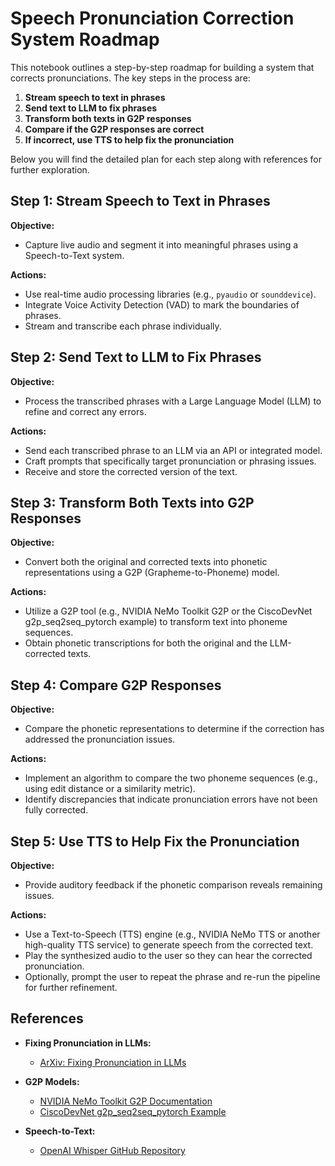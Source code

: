 # Speech Pronunciation Correction System Roadmap

This notebook outlines a step-by-step roadmap for building a system that corrects pronunciations. The key steps in the process are:

1. **Stream speech to text in phrases**
2. **Send text to LLM to fix phrases**
3. **Transform both texts in G2P responses**
4. **Compare if the G2P responses are correct**
5. **If incorrect, use TTS to help fix the pronunciation**

Below you will find the detailed plan for each step along with references for further exploration.
## Step 1: Stream Speech to Text in Phrases

**Objective:**
- Capture live audio and segment it into meaningful phrases using a Speech-to-Text system.

**Actions:**
- Use real-time audio processing libraries (e.g., `pyaudio` or `sounddevice`).
- Integrate Voice Activity Detection (VAD) to mark the boundaries of phrases.
- Stream and transcribe each phrase individually.
## Step 2: Send Text to LLM to Fix Phrases

**Objective:**
- Process the transcribed phrases with a Large Language Model (LLM) to refine and correct any errors.

**Actions:**
- Send each transcribed phrase to an LLM via an API or integrated model.
- Craft prompts that specifically target pronunciation or phrasing issues.
- Receive and store the corrected version of the text.
## Step 3: Transform Both Texts into G2P Responses

**Objective:**
- Convert both the original and corrected texts into phonetic representations using a G2P (Grapheme-to-Phoneme) model.

**Actions:**
- Utilize a G2P tool (e.g., NVIDIA NeMo Toolkit G2P or the CiscoDevNet g2p_seq2seq_pytorch example) to transform text into phoneme sequences.
- Obtain phonetic transcriptions for both the original and the LLM-corrected texts.
## Step 4: Compare G2P Responses

**Objective:**
- Compare the phonetic representations to determine if the correction has addressed the pronunciation issues.

**Actions:**
- Implement an algorithm to compare the two phoneme sequences (e.g., using edit distance or a similarity metric).
- Identify discrepancies that indicate pronunciation errors have not been fully corrected.
## Step 5: Use TTS to Help Fix the Pronunciation

**Objective:**
- Provide auditory feedback if the phonetic comparison reveals remaining issues.

**Actions:**
- Use a Text-to-Speech (TTS) engine (e.g., NVIDIA NeMo TTS or another high-quality TTS service) to generate speech from the corrected text.
- Play the synthesized audio to the user so they can hear the corrected pronunciation.
- Optionally, prompt the user to repeat the phrase and re-run the pipeline for further refinement.
## References

- **Fixing Pronunciation in LLMs:**
  - [ArXiv: Fixing Pronunciation in LLMs](https://arxiv.org/html/2404.02456v1)

- **G2P Models:**
  - [NVIDIA NeMo Toolkit G2P Documentation](https://docs.nvidia.com/nemo-framework/user-guide/latest/nemotoolkit/tts/g2p.html)
  - [CiscoDevNet g2p_seq2seq_pytorch Example](https://github.com/CiscoDevNet/g2p_seq2seq_pytorch)

- **Speech-to-Text:**
  - [OpenAI Whisper GitHub Repository](https://github.com/openai/whisper)